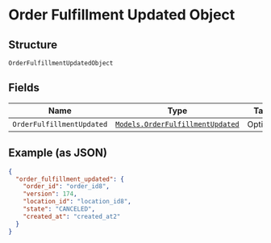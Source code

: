 
# Order Fulfillment Updated Object

## Structure

`OrderFulfillmentUpdatedObject`

## Fields

| Name | Type | Tags | Description |
|  --- | --- | --- | --- |
| `OrderFulfillmentUpdated` | [`Models.OrderFulfillmentUpdated`](/doc/models/order-fulfillment-updated.md) | Optional | - |

## Example (as JSON)

```json
{
  "order_fulfillment_updated": {
    "order_id": "order_id8",
    "version": 174,
    "location_id": "location_id8",
    "state": "CANCELED",
    "created_at": "created_at2"
  }
}
```

